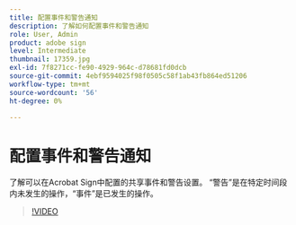 ```yaml
---
title: 配置事件和警告通知
description: 了解如何配置事件和警告通知
role: User, Admin
product: adobe sign
level: Intermediate
thumbnail: 17359.jpg
exl-id: 7f8271cc-fe90-4929-964c-d78681fd0dcb
source-git-commit: 4ebf9594025f98f0505c58f1ab43fb864ed51206
workflow-type: tm+mt
source-wordcount: '56'
ht-degree: 0%

---
```


# 配置事件和警告通知

了解可以在Acrobat Sign中配置的共享事件和警告设置。 “警告”是在特定时间段内未发生的操作，“事件”是已发生的操作。

>[!VIDEO](https://video.tv.adobe.com/v/343589?quality=12&learn=on&hidetitle=true)
